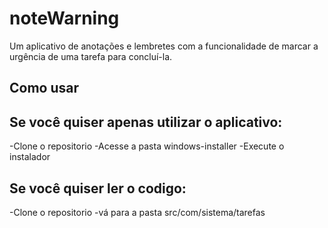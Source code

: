 # noteWarning
Um aplicativo de anotações e lembretes com a funcionalidade de marcar a urgência de uma tarefa para concluí-la.

## Como usar
Se você quiser apenas utilizar o aplicativo:
-
-Clone o repositorio
-Acesse a pasta windows-installer
-Execute o instalador

Se você quiser ler o codigo:
-
-Clone o repositorio
-vá para a pasta src/com/sistema/tarefas
